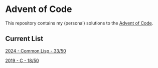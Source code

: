 # Advent of Code
This repository contains my (personal) solutions to the [Advent of Code](https://adventofcode.com/).

## Current List

[2024 - Common Lisp - 33/50](https://github.com/cheesePizza2/advent-of-code/tree/main/2024%20-%20Common%20Lisp)

[2019 - C - 18/50](https://github.com/cheesePizza2/advent-of-code/tree/main/2019%20-%20C)
